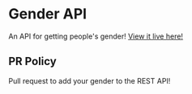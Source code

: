 # Gender API

An API for getting people's gender!
[View it live here!](https://gender.olivermakesco.de/example)

## PR Policy
Pull request to add your gender to the REST API!
